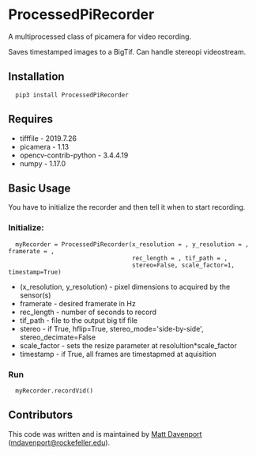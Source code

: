 # ProcessedPiRecorder
A multiprocessed class of picamera for video recording.

Saves timestamped images to a BigTif. Can handle stereopi videostream.

## Installation

      pip3 install ProcessedPiRecorder

## Requires

* tifffile        - 2019.7.26    
* picamera        - 1.13         
* opencv-contrib-python - 3.4.4.19     
* numpy           - 1.17.0  

## Basic Usage
You have to initialize the recorder and then tell it when to start recording. 
### Initialize:

      myRecorder = ProcessedPiRecorder(x_resolution = , y_resolution = , framerate = , 
                                       rec_length = , tif_path = ,
                                       stereo=False, scale_factor=1, timestamp=True)
                                       
* (x_resolution, y_resolution) - pixel dimensions to acquired by the sensor(s)
* framerate - desired framerate in Hz
* rec_length - number of seconds to record
* tif_path - file to the output big tif file
* stereo - if True, hflip=True, stereo_mode='side-by-side', stereo_decimate=False
* scale_factor - sets the resize parameter at resolultion*scale_factor
* timestamp - if True, all frames are timestapmed at aquisition

### Run

      myRecorder.recordVid()

## Contributors
This code was written and is maintained by [Matt Davenport](https://github.com/mattisabrat) (mdavenport@rockefeller.edu).

